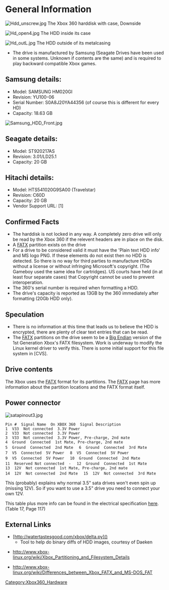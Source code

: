 # General Information

![Hdd_unscrew.jpg](Hdd_unscrew.jpg "Hdd_unscrew.jpg")
The Xbox 360 harddisk with case, Downside

![Hd_open4.jpg](Hd_open4.jpg "Hd_open4.jpg")
The HDD inside its case

![Hd_outL.jpg](Hd_outL.jpg "Hd_outL.jpg")
The HDD outside of its metalcasing

  - The drive is manufactured by Samsung (Seagate Drives have been used
    in some systems. Unknown if contents are the same) and is required
    to play backward compatible Xbox games.

## Samsung details:

  - Model: SAMSUNG HM020GI
  - Revision: YU100-06
  - Serial Number: S0A8J20YA44356 (of course this is different for every
    HD)
  - Capacity: 18.63 GB

![Samsung_HDD_Front.jpg](Samsung_HDD_Front.jpg
"Samsung_HDD_Front.jpg")

## Seagate details:

  - Model: ST920217AS
  - Revision: 3.01/LD25.1
  - Capacity: 20 GB

## Hitachi details:

  - Model: HTS541020G9SA00 (Travelstar)
  - Revision: C60D
  - Capacity: 20 GB
  - Vendor Support URL: \[1\]

## Confirmed Facts

  - The harddisk is not locked in any way. A completely zero drive will
    only be read by the Xbox 360 if the relevent headers are in place on
    the disk.
  - A [FATX](FATX "wikilink") partition exists on the drive
  - For a drive to be considered valid it must have the 'Plain text HDD
    info' and MS logo PNG. If these elements do not exist then no HDD is
    detected. So there is no way for third parties to manufacture HDDs
    without a license or without infringing Microsoft's copyright. (The
    Gameboy used the same idea for cartridges). US courts have held (in
    at least four separate cases) that Copyright cannot be used to
    prevent interoperation.
  - The 360's serial number is required when formatting a HDD.
  - The drive's capacity is reported as 13GB by the 360 immediately
    after formatting (20Gb HDD only).

## Speculation

  - There is no information at this time that leads us to believe the
    HDD is encrypted, there are plenty of clear text entries that can be
    read.
  - The [FATX](FATX "wikilink") partitions on the drive seem to be a
    [Big Endian](http://en.wikipedia.org/wiki/Big_Endian) version of the
    1st Generation Xbox's FATX filesystem. Work is underway to modify
    the Linux kernel driver to verify this. There is some initial
    support for this file system in \[CVS\].

## Drive contents

The Xbox uses the [FATX](FATX "wikilink") format for its partitions. The
[FATX](FATX "wikilink") page has more information about the partition
locations and the FATX format itself.

## Power connector

![satapinout3.jpg](satapinout3.jpg "satapinout3.jpg")

`Pin #  Signal Name  On XBOX 360  Signal Description  `
`1  V33  Not connected  3.3V Power  `
`2  V33  Not connected  3.3V Power  `
`3  V33  Not connected  3.3V Power, Pre-charge, 2nd mate  `
`4  Ground  Connected  1st Mate, Pre-charge, 2nd mate  `
`5  Ground  Connected  2nd Mate  `
`6  Ground  Connected  3rd Mate  `
`7  V5  Connected  5V Power  `
`8  V5  Connected  5V Power  `
`9  V5  Connected  5V Power  `
`10  Ground  Connected  2nd Mate  `
`11  Reserved Not connected  -  `
`12  Ground  Connected  1st Mate  `
`13  12V  Not connected  1st Mate, Pre-charge, 2nd mate  `
`14  12V  Not connected  2nd Mate  `
`15  12V  Not connected  3rd Mate  `

This (probably) explains why normal 3.5" sata drives won't even spin up
(missing 12V). So if you want to use a 3.5" drive you need to connect
your own 12V.

This table plus more info can be found in the electrical specification
[here](https://web.archive.org/web/20060509104841/http://www.sata-io.org/docs/PHYii%20Spec%20Rev%201_0%20052604.pdf).
(Table 17, Page 117)

## External Links

  - [http://watertastesgood.com/xbox/delta.py]()
      - Tool to help do binary diffs of HDD images, courtesy of
    Daeken

<!-- end list -->

  - <http://www.xbox-linux.org/wiki/Xbox_Partitioning_and_Filesystem_Details>

<!-- end list -->

  - <http://www.xbox-linux.org/wiki/Differences_between_Xbox_FATX_and_MS-DOS_FAT>

[Category:Xbox360_Hardware](Category_Xbox360_Hardware.md "wikilink")